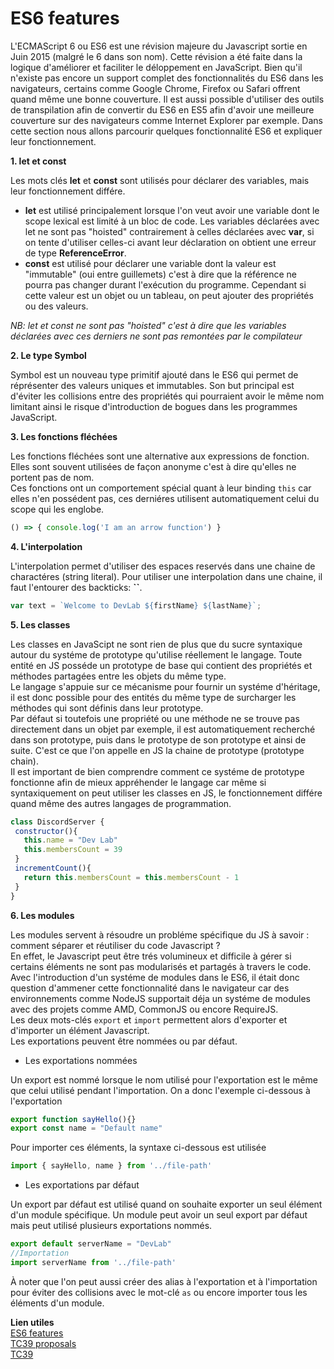 # ES6 features
L'ECMAScript 6 ou ES6 est une révision majeure du Javascript sortie en Juin 2015 (malgré le 6 dans son nom). Cette révision a été faite dans la logique d'améliorer et faciliter le déloppement en JavaScript. 
Bien qu'il n'existe pas encore un support complet des fonctionnalités du ES6 dans les navigateurs, certains comme Google Chrome, Firefox ou Safari offrent quand même une bonne couverture.
Il est aussi possible d'utiliser des outils de transpilation afin de convertir du ES6 en ES5 afin d'avoir une meilleure couverture sur des navigateurs comme Internet Explorer par exemple.
Dans cette section nous allons parcourir quelques fonctionnalité ES6 et expliquer leur fonctionnement.

 **1. let et const**<br/>
 
 Les mots clés **let** et **const** sont utilisés pour déclarer des variables, mais leur fonctionnement différe.
 
 - **let** est utilisé principalement lorsque l'on veut avoir une variable dont le scope lexical est limité à un bloc de code. Les variables déclarées avec let ne sont pas "hoisted" contrairement à celles déclarées avec **var**, si on tente d'utiliser celles-ci avant leur déclaration on obtient une erreur de type **ReferenceError**.
 - **const** est utilisé pour déclarer une variable dont la valeur est "immutable" (oui entre guillemets) c'est à dire que la référence ne pourra pas changer durant l'exécution du programme. Cependant si cette valeur est un objet ou un tableau, on peut ajouter des propriétés ou des valeurs.<br/>
 
 *NB: let et const ne sont pas "hoisted" c'est à dire que les variables déclarées avec ces derniers ne sont pas remontées par le compilateur*
 
 **2. Le type Symbol**<br/>
 
 Symbol est un nouveau type primitif ajouté dans le ES6 qui permet de réprésenter des valeurs uniques et immutables. Son but principal est d'éviter les collisions entre des propriétés qui pourraient avoir le même nom limitant ainsi le risque d'introduction de bogues dans les programmes JavaScript.
 
 **3. Les fonctions fléchées**<br/>

 Les fonctions fléchées sont une alternative aux expressions de fonction. Elles sont souvent utilisées de façon anonyme c'est à dire qu'elles ne portent pas de nom.<br/>
Ces fonctions ont un comportement spécial quant à leur binding `this` car elles n'en possédent pas, ces derniéres utilisent automatiquement celui du scope qui les englobe.
```javascript
() => { console.log('I am an arrow function') }
```

 **4. L'interpolation**<br/>
 
 L'interpolation permet d'utiliser des espaces reservés dans une chaine de charactéres (string literal). Pour utiliser une interpolation dans une chaine, il faut l'entourer des backticks: **``**.
```javascript
var text = `Welcome to DevLab ${firstName} ${lastName}`;
```

 **5. Les classes**<br/>

Les classes en JavaScipt ne sont rien de plus que du sucre syntaxique autour du systéme de prototype qu'utilise réellement le langage.
Toute entité en JS posséde un prototype de base qui contient des propriétés et méthodes partagées entre les objets du même type.</br>
Le langage s'appuie sur ce mécanisme pour fournir un systéme d'héritage, il est donc possible pour des entités du même type de surcharger les méthodes qui sont définis dans leur prototype.<br/>
Par défaut si toutefois une propriété ou une méthode ne se trouve pas directement dans un objet par exemple, il est automatiquement recherché dans son prototype, puis dans le prototype de son prototype et ainsi de suite.
C'est ce que l'on appelle en JS la chaine de prototype (prototype chain).<br/> 
Il est important de bien comprendre comment ce systéme de prototype fonctionne afin de mieux appréhender le langage car même si syntaxiquement on peut utiliser les classes en JS, le fonctionnement différe quand même des autres langages de programmation.
```javascript
class DiscordServer {
 constructor(){
   this.name = "Dev Lab"
   this.membersCount = 39
 }
 incrementCount(){
   return this.membersCount = this.membersCount - 1
 }
}	
```
 
 **6. Les modules**</br>

 Les modules servent à résoudre un probléme spécifique du JS à savoir : comment séparer et réutiliser du code Javascript ?<br/>
En effet, le Javascript peut être trés volumineux et difficile à gérer si certains éléments ne sont pas modularisés et partagés à travers le code.<br/>
Avec l'introduction d'un systéme de modules dans le ES6, il était donc question d'ammener cette fonctionnalité dans le navigateur car des environnements comme NodeJS supportait déja un systéme de modules avec des projets comme AMD, CommonJS ou encore RequireJS.<br/>
Les deux mots-clés ``export`` et ``import`` permettent alors d'exporter et d'importer un élément Javascript.<br/>
Les exportations peuvent être nommées ou par défaut.
- Les exportations nommées
 
Un export est nommé lorsque le nom utilisé pour l'exportation est le même que celui utilisé pendant l'importation.
On a donc l'exemple ci-dessous  à l'exportation
```javascript
export function sayHello(){}
export const name = "Default name"
```
Pour importer ces éléments, la syntaxe ci-dessous est utilisée
```javascript
import { sayHello, name } from '../file-path'
```
- Les exportations par défaut

Un export par défaut est utilisé quand on souhaite exporter un seul élément d'un module spécifique. Un module peut avoir un seul export par défaut mais peut utilisé plusieurs exportations nommés.
```javascript
export default serverName = "DevLab"
//Importation
import serverName from '../file-path'
```
À noter que l'on peut aussi créer des alias à l'exportation et à l'importation pour éviter des collisions avec le mot-clé `as` ou encore importer tous les éléments d'un module.

**Lien utiles**<br/>
[ES6 features](http://es6-features.org)<br/>
[TC39 proposals](https://github.com/tc39/proposals)<br/>
[TC39](https://tc39.es/)

